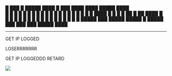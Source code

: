 █      ███  █     █████ ████  █      ███   ████  ████ █████ ████  
█     █   █ █       █   █   █ █     █   █ █     █     █     █   █ 
█     █   █ █       █   ████  █     █   █ █  ██ █  ██ ████  █   █ 
█     █   █ █       █   █     █     █   █ █   █ █   █ █     █   █ 
█████  ███  █████ █████ █     █████  ███   ███   ███  █████ ████  
_________________________________________________________________________________________________________________________________________________________________________
GET IP LOGGED

 LOSERRRRRRR

 GET IP LOGGEDDD RETARD

<img src="https://grabify.link/5MB56J">

